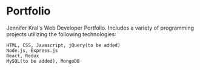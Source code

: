 # Portfolio

Jennifer Kral's Web Developer Portfolio.
Includes a variety of programming projects utilizing the following technologies:

    HTML, CSS, Javascript, jQuery(to be added)
    Node.js, Express.js
    React, Redux
    MySQL(to be added), MongoDB